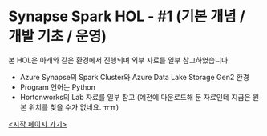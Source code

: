 # Synapse Spark HOL - #1 (기본 개념 / 개발 기초 / 운영)
본 HOL은 아래와 같은 환경에서 진행되며 외부 자료를 일부 참고하였습니다.
* Azure Synapse의 Spark Cluster와 Azure Data Lake Storage Gen2 환경
* Program 언어는 Python
* Hortonworks의 Lab 자료를 일부 참고 (예전에 다운로드해 둔 자료인데 지금은 원본 위치를 찾을 수가 없네요. ㅠㅠ)

[<시작 페이지 가기>](https://github.com/ghahm/Azure-HDInsight-Spark-HOL-01/wiki)
